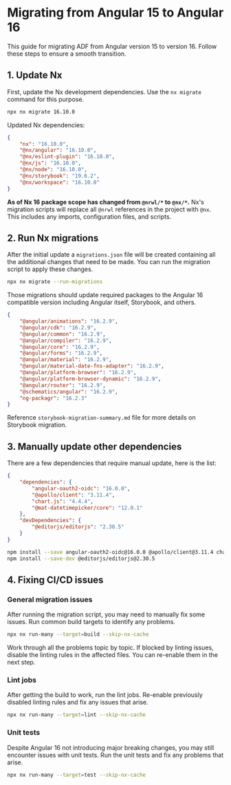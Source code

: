 # Migrating from Angular 15 to Angular 16

This guide for migrating ADF from Angular version 15 to version 16. Follow these steps to ensure a smooth transition.

## 1. Update Nx

First, update the Nx development dependencies. Use the `nx migrate` command for this purpose.

```bash
npx nx migrate 16.10.0
```

Updated Nx dependencies:

```json
{
    "nx": "16.10.0",
    "@nx/angular": "16.10.0",
    "@nx/eslint-plugin": "16.10.0",
    "@nx/js": "16.10.0",
    "@nx/node": "16.10.0",
    "@nx/storybook": "19.6.2",
    "@nx/workspace": "16.10.0"
}
```

**As of Nx 16 package scope has changed from `@nrwl/*` to `@nx/*`.**
Nx's migration scripts will replace all `@nrwl` references in the project with `@nx`. This includes any imports, configuration files, and scripts.

## 2. Run Nx migrations

After the initial update a `migrations.json` file will be created containing all the additional changes that need to be made. You can run the migration script to apply these changes.

```bash
npx nx migrate --run-migrations
```

Those migrations should update required packages to the Angular 16 compatible version including Angular itself, Storybook, and others.

```json
{
    "@angular/animations": "16.2.9",
    "@angular/cdk": "16.2.9",
    "@angular/common": "16.2.9",
    "@angular/compiler": "16.2.9",
    "@angular/core": "16.2.9",
    "@angular/forms": "16.2.9",
    "@angular/material": "16.2.9",
    "@angular/material-date-fns-adapter": "16.2.9",
    "@angular/platform-browser": "16.2.9",
    "@angular/platform-browser-dynamic": "16.2.9",
    "@angular/router": "16.2.9",
    "@schematics/angular": "16.2.9",
    "ng-packagr": "16.2.3"
}
```

Reference `storybook-migration-summary.md` file for more details on Storybook migration.

## 3. Manually update other dependencies

There are a few dependencies that require manual update, here is the list:

```json
{
    "dependencies": {
        "angular-oauth2-oidc": "16.0.0",
        "@apollo/client": "3.11.4",
        "chart.js": "4.4.4",
        "@mat-datetimepicker/core": "12.0.1"
    },
    "devDependencies": {
        "@editorjs/editorjs": "2.30.5"
    }
}
```

```bash
npm install --save angular-oauth2-oidc@16.0.0 @apollo/client@3.11.4 chart.js@4.4.4 @mat-datetimepicker/core@12.0.1
npm install --save-dev @editorjs/editorjs@2.30.5
```

## 4. Fixing CI/CD issues

### General migration issues

After running the migration script, you may need to manually fix some issues. Run common build targets to identify any problems.

```bash
npx nx run-many --target=build --skip-nx-cache
```

Work through all the problems topic by topic. If blocked by linting issues, disable the linting rules in the affected files. You can re-enable them in the next step.

### Lint jobs

After getting the build to work, run the lint jobs. Re-enable previously disabled linting rules and fix any issues that arise.

```bash
npx nx run-many --target=lint --skip-nx-cache
```

### Unit tests

Despite Angular 16 not introducing major breaking changes, you may still encounter issues with unit tests. Run the unit tests and fix any problems that arise.

```bash
npx nx run-many --target=test --skip-nx-cache
```
